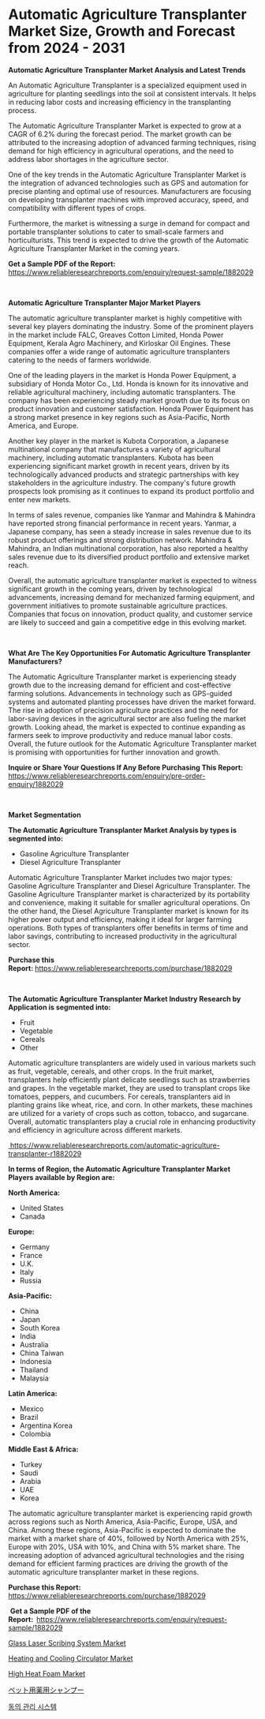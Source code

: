 <p><h1>Automatic Agriculture Transplanter Market Size, Growth and Forecast from 2024 - 2031</h1></p><p><strong>Automatic Agriculture Transplanter Market Analysis and Latest Trends</strong></p>
<p><p>An Automatic Agriculture Transplanter is a specialized equipment used in agriculture for planting seedlings into the soil at consistent intervals. It helps in reducing labor costs and increasing efficiency in the transplanting process.</p><p>The Automatic Agriculture Transplanter Market is expected to grow at a CAGR of 6.2% during the forecast period. The market growth can be attributed to the increasing adoption of advanced farming techniques, rising demand for high efficiency in agricultural operations, and the need to address labor shortages in the agriculture sector.</p><p>One of the key trends in the Automatic Agriculture Transplanter Market is the integration of advanced technologies such as GPS and automation for precise planting and optimal use of resources. Manufacturers are focusing on developing transplanter machines with improved accuracy, speed, and compatibility with different types of crops.</p><p>Furthermore, the market is witnessing a surge in demand for compact and portable transplanter solutions to cater to small-scale farmers and horticulturists. This trend is expected to drive the growth of the Automatic Agriculture Transplanter Market in the coming years.</p></p>
<p><strong>Get a Sample PDF of the Report:&nbsp;</strong> <a href="https://www.reliableresearchreports.com/enquiry/request-sample/1882029">https://www.reliableresearchreports.com/enquiry/request-sample/1882029</a></p>
<p>&nbsp;</p>
<p><strong>Automatic Agriculture Transplanter Major Market Players</strong></p>
<p><p>The automatic agriculture transplanter market is highly competitive with several key players dominating the industry. Some of the prominent players in the market include FALC, Greaves Cotton Limited, Honda Power Equipment, Kerala Agro Machinery, and Kirloskar Oil Engines. These companies offer a wide range of automatic agriculture transplanters catering to the needs of farmers worldwide.</p><p>One of the leading players in the market is Honda Power Equipment, a subsidiary of Honda Motor Co., Ltd. Honda is known for its innovative and reliable agricultural machinery, including automatic transplanters. The company has been experiencing steady market growth due to its focus on product innovation and customer satisfaction. Honda Power Equipment has a strong market presence in key regions such as Asia-Pacific, North America, and Europe.</p><p>Another key player in the market is Kubota Corporation, a Japanese multinational company that manufactures a variety of agricultural machinery, including automatic transplanters. Kubota has been experiencing significant market growth in recent years, driven by its technologically advanced products and strategic partnerships with key stakeholders in the agriculture industry. The company's future growth prospects look promising as it continues to expand its product portfolio and enter new markets.</p><p>In terms of sales revenue, companies like Yanmar and Mahindra & Mahindra have reported strong financial performance in recent years. Yanmar, a Japanese company, has seen a steady increase in sales revenue due to its robust product offerings and strong distribution network. Mahindra & Mahindra, an Indian multinational corporation, has also reported a healthy sales revenue due to its diversified product portfolio and extensive market reach.</p><p>Overall, the automatic agriculture transplanter market is expected to witness significant growth in the coming years, driven by technological advancements, increasing demand for mechanized farming equipment, and government initiatives to promote sustainable agriculture practices. Companies that focus on innovation, product quality, and customer service are likely to succeed and gain a competitive edge in this evolving market.</p></p>
<p>&nbsp;</p>
<p><strong>What Are The Key Opportunities For Automatic Agriculture Transplanter Manufacturers?</strong></p>
<p><p>The Automatic Agriculture Transplanter market is experiencing steady growth due to the increasing demand for efficient and cost-effective farming solutions. Advancements in technology such as GPS-guided systems and automated planting processes have driven the market forward. The rise in adoption of precision agriculture practices and the need for labor-saving devices in the agricultural sector are also fueling the market growth. Looking ahead, the market is expected to continue expanding as farmers seek to improve productivity and reduce manual labor costs. Overall, the future outlook for the Automatic Agriculture Transplanter market is promising with opportunities for further innovation and growth.</p></p>
<p><strong>Inquire or Share Your Questions If Any Before Purchasing This Report:</strong> <a href="https://www.reliableresearchreports.com/enquiry/pre-order-enquiry/1882029">https://www.reliableresearchreports.com/enquiry/pre-order-enquiry/1882029</a></p>
<p>&nbsp;</p>
<p><strong>Market Segmentation</strong></p>
<p><strong>The Automatic Agriculture Transplanter Market Analysis by types is segmented into:</strong></p>
<p><ul><li>Gasoline Agriculture Transplanter</li><li>Diesel Agriculture Transplanter</li></ul></p>
<p><p>Automatic Agriculture Transplanter Market includes two major types: Gasoline Agriculture Transplanter and Diesel Agriculture Transplanter. The Gasoline Agriculture Transplanter market is characterized by its portability and convenience, making it suitable for smaller agricultural operations. On the other hand, the Diesel Agriculture Transplanter market is known for its higher power output and efficiency, making it ideal for larger farming operations. Both types of transplanters offer benefits in terms of time and labor savings, contributing to increased productivity in the agricultural sector.</p></p>
<p><strong>Purchase this Report:&nbsp;</strong><a href="https://www.reliableresearchreports.com/purchase/1882029">https://www.reliableresearchreports.com/purchase/1882029</a></p>
<p>&nbsp;</p>
<p><strong>The Automatic Agriculture Transplanter Market Industry Research by Application is segmented into:</strong></p>
<p><ul><li>Fruit</li><li>Vegetable</li><li>Cereals</li><li>Other</li></ul></p>
<p><p>Automatic agriculture transplanters are widely used in various markets such as fruit, vegetable, cereals, and other crops. In the fruit market, transplanters help efficiently plant delicate seedlings such as strawberries and grapes. In the vegetable market, they are used to transplant crops like tomatoes, peppers, and cucumbers. For cereals, transplanters aid in planting grains like wheat, rice, and corn. In other markets, these machines are utilized for a variety of crops such as cotton, tobacco, and sugarcane. Overall, automatic transplanters play a crucial role in enhancing productivity and efficiency in agriculture across different markets.</p></p>
<p><a href="https://www.reliableresearchreports.com/automatic-agriculture-transplanter-r1882029">&nbsp;https://www.reliableresearchreports.com/automatic-agriculture-transplanter-r1882029</a></p>
<p><strong>In terms of Region, the Automatic Agriculture Transplanter Market Players available by Region are:</strong></p>
<p>
    <p> <strong> North America: </strong>
        <ul>
            <li>United States</li>
            <li>Canada</li>
        </ul>
        </p> 
    <p> <strong> Europe: </strong>
        <ul>
            <li>Germany</li>
            <li>France</li>
            <li>U.K.</li>
            <li>Italy</li>
            <li>Russia</li>
        </ul>
        </p> 
    <p> <strong> Asia-Pacific: </strong>
        <ul>
            <li>China</li>
            <li>Japan</li>
            <li>South Korea</li>
            <li>India</li>
            <li>Australia</li>
            <li>China Taiwan</li>
            <li>Indonesia</li>
            <li>Thailand</li>
            <li>Malaysia</li>
        </ul>
        </p> 
    <p> <strong> Latin America: </strong>
        <ul>
            <li>Mexico</li>
            <li>Brazil</li>
            <li>Argentina Korea</li>
            <li>Colombia</li>
        </ul>
        </p> 
    <p> <strong> Middle East & Africa: </strong>
        <ul>
            <li>Turkey</li>
            <li>Saudi</li>
            <li>Arabia</li>
            <li>UAE</li>
            <li>Korea</li>
        </ul>
    </p>
    </p>
<p><p>The automatic agriculture transplanter market is experiencing rapid growth across regions such as North America, Asia-Pacific, Europe, USA, and China. Among these regions, Asia-Pacific is expected to dominate the market with a market share of 40%, followed by North America with 25%, Europe with 20%, USA with 10%, and China with 5% market share. The increasing adoption of advanced agricultural technologies and the rising demand for efficient farming practices are driving the growth of the automatic agriculture transplanter market in these regions.</p></p>
<p><strong>Purchase this Report: </strong><a href="https://www.reliableresearchreports.com/purchase/1882029">https://www.reliableresearchreports.com/purchase/1882029</a></p>
<p>&nbsp;<strong>Get a Sample PDF of the Report:&nbsp;&nbsp;</strong><a href="https://www.reliableresearchreports.com/enquiry/request-sample/1882029">https://www.reliableresearchreports.com/enquiry/request-sample/1882029</a></p>
<p><strong></strong></p>
<p><p><a href="https://github.com/elizabethdagraca/Market-Research-Report-List-3/blob/main/glass-laser-scribing-system-market.md">Glass Laser Scribing System Market</a></p><p><a href="https://github.com/zjyglelu/Market-Research-Report-List-2/blob/main/heating-and-cooling-circulator-market.md">Heating and Cooling Circulator Market</a></p><p><a href="https://issuu.com/reportprime-2/docs/high-heat-foam-market-size-2030.pptx">High Heat Foam Market</a></p><p><a href="https://github.com/laurenreichert/Market-Research-Report-List-1/blob/main/554582144327.md">ペット用薬用シャンプー</a></p><p><a href="https://github.com/TrevorKruvalis5678/Market-Research-Report-List-1/blob/main/146917640588.md">동의 관리 시스템</a></p></p>